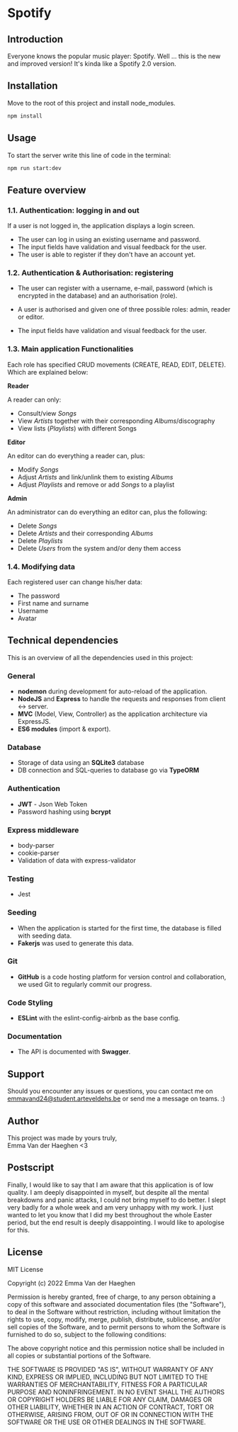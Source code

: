﻿# Spotify

## Introduction
Everyone knows the popular music player: Spotify. Well ... this is the new and improved version! It's kinda like a Spotify 2.0 version.

## Installation
Move to the root of this project and install node_modules.
```bash
npm install
```

## Usage
To start the server write this line of code in the terminal:
```bash
npm run start:dev
```

## Feature overview
### 1.1. Authentication: logging in and out
If a user is not logged in, the application displays a login screen.

- The user can log in using an existing username and  password.
- The input fields have validation and visual feedback for the user.
- The user is able to register if they don't have an account yet.
 

### 1.2. Authentication & Authorisation: registering
- The user can register with a username, e-mail, password (which is encrypted in the database) and an authorisation (role).
- A user is authorised and given one of three possible roles: admin, reader or editor.

- The input fields have validation and visual feedback for the user.


### 1.3. Main application Functionalities
Each role has specified CRUD movements (CREATE, READ, EDIT, DELETE). Which are explained below:

**Reader**

A reader can only:
- Consult/view *Songs*
- View *Artists* together with their corresponding *Albums*/discography
- View lists (*Playlists*) with different Songs
 

**Editor**

An editor can do everything a reader can, plus:
- Modify *Songs*
- Adjust *Artists* and link/unlink them to existing *Albums*
- Adjust *Playlists* and remove or add *Songs* to a playlist
 

**Admin**

An administrator can do everything an editor can, plus the following:

- Delete *Songs*
- Delete *Artists* and their corresponding *Albums*
- Delete *Playlists*
- Delete *Users* from the system and/or deny them access

### 1.4. Modifying data
Each registered user can change his/her data:

- The password
- First name and surname
- Username
- Avatar


## Technical dependencies
This is an overview of all the dependencies used in this project:

### General
- **nodemon** during development for auto-reload of the application.
- **NodeJS** and **Express** to handle the requests and responses from client <-> server.
- **MVC** (Model, View, Controller) as the application architecture via ExpressJS.
- **ES6 modules** (import & export).

### Database
- Storage of data using an **SQLite3** database
- DB connection and SQL-queries to database go via **TypeORM**

### Authentication
- **JWT** - Json Web Token
- Password hashing using **bcrypt**

### Express middleware
- body-parser
- cookie-parser
- Validation of data with express-validator

### Testing
- Jest

### Seeding
- When the application is started for the first time, the database is filled with seeding data. 
- **Fakerjs** was used to generate this data.

### Git
- **GitHub** is a code hosting platform for version control and collaboration, we used Git to regularly commit our progress.

### Code Styling
- **ESLint** with the eslint-config-airbnb as the base config.

### Documentation
- The API is documented with **Swagger**.


## Support
Should you encounter any issues or questions, you can contact me on emmavand24@student.arteveldehs.be or send me a message on teams. :)


## Author
This project was made by yours truly, <br> Emma Van der Haeghen <3

## Postscript
Finally, I would like to say that I am aware that this application is of low quality. I am deeply disappointed in myself, but despite all the mental breakdowns and panic attacks, I could not bring myself to do better. I slept very badly for a whole week and am very unhappy with my work. I just wanted to let you know that I did my best throughout the whole Easter period, but the end result is deeply disappointing. I would like to apologise for this. 


## License
MIT License

Copyright (c) 2022 Emma Van der Haeghen

Permission is hereby granted, free of charge, to any person obtaining a copy
of this software and associated documentation files (the "Software"), to deal
in the Software without restriction, including without limitation the rights
to use, copy, modify, merge, publish, distribute, sublicense, and/or sell
copies of the Software, and to permit persons to whom the Software is
furnished to do so, subject to the following conditions:

The above copyright notice and this permission notice shall be included in all
copies or substantial portions of the Software.

THE SOFTWARE IS PROVIDED "AS IS", WITHOUT WARRANTY OF ANY KIND, EXPRESS OR
IMPLIED, INCLUDING BUT NOT LIMITED TO THE WARRANTIES OF MERCHANTABILITY,
FITNESS FOR A PARTICULAR PURPOSE AND NONINFRINGEMENT. IN NO EVENT SHALL THE
AUTHORS OR COPYRIGHT HOLDERS BE LIABLE FOR ANY CLAIM, DAMAGES OR OTHER
LIABILITY, WHETHER IN AN ACTION OF CONTRACT, TORT OR OTHERWISE, ARISING FROM,
OUT OF OR IN CONNECTION WITH THE SOFTWARE OR THE USE OR OTHER DEALINGS IN THE
SOFTWARE.
